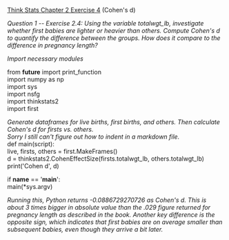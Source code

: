 [Think Stats Chapter 2 Exercise 4](http://greenteapress.com/thinkstats2/html/thinkstats2003.html#toc24) (Cohen's d)

*Question 1 -- Exercise 2.4: Using the variable totalwgt_lb, investigate whether first babies are lighter or heavier than others. Compute Cohen's d to quantify the difference between the groups. How does it compare to the difference in pregnancy length?*  

*Import necessary modules*  

from __future__ import print_function  
import numpy as np  
import sys  
import nsfg  
import thinkstats2  
import first  

*Generate dataframes for live births, first births, and others. Then calculate Cohen's d for firsts vs. others.*  
*Sorry I still can't figure out how to indent in a markdown file.*  
def main(script):  
    live, firsts, others = first.MakeFrames()   
    d = thinkstats2.CohenEffectSize(firsts.totalwgt_lb, others.totalwgt_lb)   
    print('Cohen d', d)  

if __name__ == '__main__':  
    main(*sys.argv)  


*Running this, Python returns -0.0886729270726 as Cohen's d. This is about 3 times bigger in absolute value than the .029 figure returned for pregnancy length as described in the book. Another key difference is the opposite sign, which indicates that first babies are on average smaller than subsequent babies, even though they arrive a bit later.*
